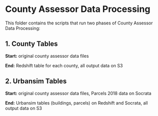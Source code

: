 # County Assessor Data Processing

This folder contains the scripts that run two phases of County Assessor Data Processing:

## 1. County Tables

**Start:** original county assessor data files

**End:** Redshift table for each county, all output data on S3

## 2. Urbansim Tables

**Start:** original county assessor data files, Parcels 2018 data on Socrata

**End:** Urbansim tables (buildings, parcels) on Redshift and Socrata, all output data on S3